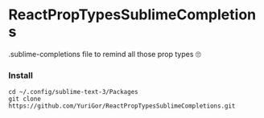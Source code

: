 # ReactPropTypesSublimeCompletions
.sublime-completions file to remind all those prop types 🙄

### Install
```
cd ~/.config/sublime-text-3/Packages
git clone https://github.com/YuriGor/ReactPropTypesSublimeCompletions.git
```

